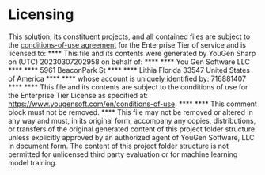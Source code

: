 # Licensing
This solution, its constituent projects, and all contained files are subject to the [conditions-of-use agreement](https://www.yougensoft.com/en/conditions-of-use) for the Enterprise Tier of service and is licensed to:
**** This file and its contents were generated by YouGen Sharp on (UTC) 20230307202958 on behalf of: ****
**** You Gen Software LLC ****
**** 5961 BeaconPark St ****
**** Lithia Florida 33547 United States of America ****
**** whose account is uniquely identified by: 716881407 ****
**** This file and its contents are subject to the conditions of use for the Enterprise Tier License as specified at: https://www.yougensoft.com/en/conditions-of-use. ****
**** This comment block must not be removed. ****
This file may not be removed or altered in any way and must, in its original form, accompany any copies, distributions, or transfers of the original generated content of this project folder structure unless explicitly approved by an authorized agent of YouGen Software, LLC in document form.
The content of this project folder structure is not permitted for unlicensed third party evaluation or for machine learning model training.

